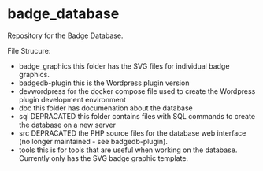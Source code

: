 # badge_database
Repository for the Badge Database.

File Strucure:
* badge_graphics     this folder has the SVG files for individual badge graphics.
* badgedb-plugin	   this is the Wordpress plugin version
* devwordpress       for the docker compose file used to create the Wordpress plugin development environment
* doc                this folder has documenation about the database
* sql                DEPRACATED this folder contains files with SQL commands to create the database on a new server
* src                DEPRACATED the PHP source files for the database web interface (no longer maintained - see badgedb-plugin).
* tools              this is for tools that are useful when working on the database.  Currently only has the SVG badge graphic template.

